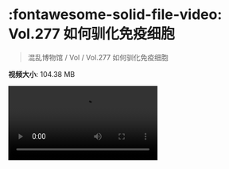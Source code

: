 # :fontawesome-solid-file-video: Vol.277 如何驯化免疫细胞

> 混乱博物馆 / Vol / Vol.277 如何驯化免疫细胞

**视频大小**: 104.38 MB

<div class="video"><video src="https://file.hsyhx.top/archive/277.mp4" controls preload>🤔 您的浏览器不支持 video 标签</video></div>